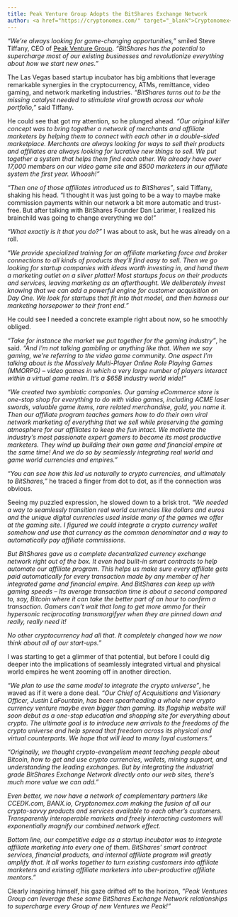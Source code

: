 ```yaml
---
title: Peak Venture Group Adopts the BitShares Exchange Network
author: <a href="https://cryptonomex.com/" target="_blank">Cryptonomex</a>
---
```


*“We’re always looking for game-changing opportunities,”* smiled Steve Tiffany, CEO of
[Peak Venture Group](http://www.pvgcorp.com/).
*“BitShares has the potential to supercharge most of our existing businesses and revolutionize everything about how we
start new
ones.”*

The Las Vegas based startup incubator has big ambitions that leverage remarkable synergies in the cryptocurrency, ATMs,
remittance, video gaming, and network marketing industries. *“BitShares turns out to be the missing catalyst needed to
stimulate viral growth across our whole portfolio,”* said Tiffany.

<!--more-->

He could see that got my attention, so he plunged ahead.  *“Our original killer concept was to bring together a network
of merchants and affiliate marketers by helping them to connect with each other in a double-sided marketplace.
Merchants are always looking for ways to sell their products and affiliates are always looking for lucrative new things
to sell.  We put together a system that helps them find each other.  We already have over 17,000 members on our video
game site and 8500 marketers in our affiliate system the first year.  Whoosh!”*

*“Then one of those affiliates introduced us to BitShares”*, said Tiffany, shaking his head.  “I thought it was just
going to be a way to maybe make commission payments within our network a bit more automatic and trust-free.  But after
talking with BitShares Founder Dan Larimer, I realized his brainchild was going to change everything we do!”

*“What exactly is it that you do?”* I was about to ask, but he was already on a roll.

*“We provide specialized training for an affiliate marketing force and broker connections to all kinds of products
they’ll find easy to sell.  Then we go looking for startup companies with ideas worth investing in, and hand them a
marketing outlet on a silver platter!   Most startups focus on their products and services, leaving marketing as an
afterthought.  We deliberately invest knowing that we can add a powerful engine for customer acquisition on Day One.  We
look for startups that fit into that model, and then harness our marketing horsepower to their front end.”*

He could see I needed a concrete example right about now, so he smoothly obliged.

*“Take for instance the market we put together for the gaming industry”*, he said. *“And I’m not talking gambling or
anything like that.  When we say gaming, we’re referring to the video game community. One aspect I’m talking about is
the Massively Multi-Player Online Role Playing Games (MMORPG) – video games in which a very large number of players
interact within a virtual game realm.  It’s a $65B industry world wide!”*

*“We created two symbiotic companies.  Our gaming eCommerce store is one-stop shop for everything to do with video
games, including ACME laser swords, valuable game items, rare related merchandise, gold, you name it.  Then our
affiliate program teaches gamers how to do their own viral network marketing of everything that we sell while preserving
the gaming atmosphere for our affiliates to keep the fun intact.  We motivate the industry’s most passionate expert
gamers to become its most productive marketers.  They wind up building their own game and financial empire at the same
time!  And we do so by seamlessly integrating real world and game world currencies and empires.”*

*“You can see how this led us naturally to crypto currencies, and ultimately to BitShares,”* he traced a finger from dot
to dot, as if the connection was obvious.

Seeing my puzzled expression, he slowed down to a brisk trot.  *“We needed a way to seamlessly transition real world
currencies like dollars and euros and the unique digital currencies used inside many of the games we offer at the gaming
site.  I figured we could integrate a crypto currency wallet somehow and use that currency as the common denominator and
a way to automatically pay affiliate commissions.*

*But BitShares gave us a complete decentralized currency exchange network right out of the box. It even had built-in
smart contracts to help automate our affiliate program. This helps us make sure every affiliate gets paid automatically
for every transaction made by any member of her integrated game and financial empire.  And BitShares can keep up with
gaming speeds – Its average transaction time is about a second compared to, say, Bitcoin where it can take the better
part of an hour to confirm a transaction.  Gamers can’t wait that long to get more ammo for their hypersonic
reciprocating transmorgifyer when they are pinned down and really, really need it!*

*No other cryptocurrency had all that.  It completely changed how we now think about all of our start-ups.”*

I was starting to get a glimmer of that potential, but before I could dig deeper into the implications of seamlessly
integrated virtual and physical world empires he went zooming off in another direction.

 *“We plan to use the same model to integrate the crypto universe”*, he waved as if it were a done deal.  *“Our Chief of
 Acquisitions and Visionary Officer, Justin LaFountain, has been spearheading a whole new crypto currency venture maybe
 even bigger than gaming. Its flagship website will soon debut as a one-stop education and shopping site for everything
 about crypto. The ultimate goal is to introduce new arrivals to the freedoms of the crypto universe and help spread
 that freedom across its physical and virtual counterparts.  We hope that will lead to many loyal customers.”*

*“Originally, we thought crypto-evangelism meant teaching people about Bitcoin, how to get and use crypto currencies,
wallets, mining support, and understanding the leading exchanges. But by integrating the industrial grade BitShares
Exchange Network directly onto our web sites, there’s much more value we can add.”*

*Even better, we now have a network of complementary partners like CCEDK.com, BANX.io, Cryptonomex.com making the fusion
of all our crypto-savvy products and services available to each other’s customers.  Transparently interoperable markets
and freely interacting customers will exponentially magnify our combined network effect.*

*Bottom line, our competitive edge as a startup incubator was to integrate affiliate marketing into every one of them.
BitShares’ smart contract services, financial products, and internal affiliate program will greatly amplify that.  It
all works together to turn existing customers into affiliate marketers and existing affiliate marketers into
uber-productive affiliate mentors.”*

Clearly inspiring himself, his gaze drifted off to the horizon,  *“Peak Ventures Group can leverage these same BitShares
Exchange Network relationships to supercharge every Group of new Ventures we Peak!”*
